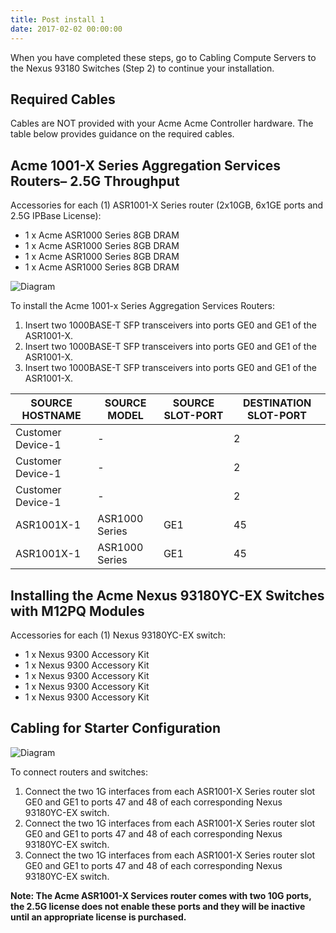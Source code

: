```yaml
---
title: Post install 1
date: 2017-02-02 00:00:00
---
```


When you have completed these steps, go to Cabling Compute Servers to the Nexus 93180 Switches (Step 2) to continue your installation.

## Required Cables

Cables are NOT provided with your Acme Acme Controller hardware. The table below provides guidance on the
required cables.

## Acme 1001-X Series Aggregation Services Routers– 2.5G Throughput

Accessories for each (1) ASR1001-X Series router (2x10GB, 6x1GE ports and 2.5G IPBase License):

- 1 x Acme ASR1000 Series 8GB DRAM
- 1 x Acme ASR1000 Series 8GB DRAM
- 1 x Acme ASR1000 Series 8GB DRAM
- 1 x Acme ASR1000 Series 8GB DRAM

![Diagram](/images/diagram.png)

To install the Acme 1001-x Series Aggregation Services Routers:

1. Insert two 1000BASE-T SFP transceivers into ports GE0 and GE1 of the ASR1001-X.
2. Insert two 1000BASE-T SFP transceivers into ports GE0 and GE1 of the ASR1001-X.
3. Insert two 1000BASE-T SFP transceivers into ports GE0 and GE1 of the ASR1001-X.

| SOURCE HOSTNAME | SOURCE MODEL | SOURCE SLOT-PORT   | DESTINATION SLOT-PORT |
|-----------------|--------------|--------------------|-----------------------|
| Customer Device-1 | - |  | 2        |
| Customer Device-1 | - |  | 2        |
| Customer Device-1 | - |  | 2        |
| ASR1001X-1  | ASR1000 Series | GE1 | 45        |
| ASR1001X-1  | ASR1000 Series | GE1 | 45        |

## Installing the Acme Nexus   93180YC-EX Switches with M12PQ Modules

Accessories for each (1) Nexus 93180YC-EX switch:

- 1 x Nexus 9300 Accessory Kit
- 1 x Nexus 9300 Accessory Kit
- 1 x Nexus 9300 Accessory Kit
- 1 x Nexus 9300 Accessory Kit
- 1 x Nexus 9300 Accessory Kit

## Cabling for Starter Configuration

![Diagram](/images/diagram.png)

To connect routers and switches:

1. Connect the two 1G interfaces from each ASR1001-X Series router slot GE0 and GE1 to ports 47 and 48 of each corresponding Nexus 93180YC-EX switch.
2. Connect the two 1G interfaces from each ASR1001-X Series router slot GE0 and GE1 to ports 47 and 48 of each corresponding Nexus 93180YC-EX switch.
3. Connect the two 1G interfaces from each ASR1001-X Series router slot GE0 and GE1 to ports 47 and 48 of each corresponding Nexus 93180YC-EX switch.

**Note: The Acme ASR1001-X Services router comes with two 10G ports, the 2.5G license does not enable these ports and they will be inactive until an appropriate license is purchased.**